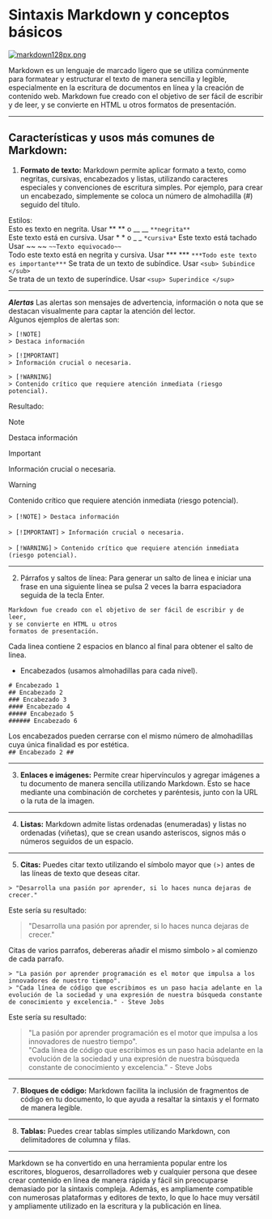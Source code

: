 # Sintaxis Markdown y conceptos básicos
[![markdown128px.png](https://i.postimg.cc/sDQcxNhD/markdown128px.png)](https://postimg.cc/D8hsY56t)

Markdown es un lenguaje de marcado ligero que se utiliza comúnmente para formatear y estructurar el texto de manera sencilla y legible, especialmente en la escritura de documentos en línea y la creación de contenido web. 
Markdown fue creado con el objetivo de ser fácil de escribir y de leer, y se convierte en HTML u otros formatos de presentación.

----------
## Características y usos más comunes de Markdown:

1. **Formato de texto:**
Markdown permite aplicar formato a texto, como negritas, cursivas, encabezados y listas, utilizando caracteres especiales y convenciones de escritura simples. Por ejemplo, para crear un encabezado, simplemente se coloca un número de almohadilla (#) seguido del título.

Estilos:  
Esto es texto en negrita. Usar 	** ** o  __ __ ` **negrita** `  
Este texto está en cursiva. Usar * * o _ _ ` *cursiva* `
Este texto está tachado Usar ~~ ~~ ` ~~Texto equivocado~~ `  
Todo este texto está en negrita y cursiva. Usar *** *** ` ***Todo este texto es importante*** `
Se trata de un texto de subíndice. Usar <sub> </sub>  ` <sub> Subindice </sub> `  
Se trata de un texto de superíndice. Usar <sup> </sup> ` <sup> Superindice </sup> ` 

----------
***Alertas***
Las alertas son mensajes de advertencia, información o nota que se destacan visualmente para captar la atención del lector.  
Algunos ejemplos de alertas son:

`> [!NOTE]`  
`> Destaca información`

`> [!IMPORTANT]`  
`> Información crucial o necesaria.`

`> [!WARNING]`  
`> Contenido crítico que requiere atención inmediata (riesgo potencial).`

Resultado: 

> [!NOTE]
> Destaca información

> [!IMPORTANT]
> Información crucial o necesaria.

> [!WARNING]
> Contenido crítico que requiere atención inmediata (riesgo potencial). 

`> [!NOTE]`
`> Destaca información`

`> [!IMPORTANT]`
`> Información crucial o necesaria.`

`> [!WARNING]`
`> Contenido crítico que requiere atención inmediata (riesgo potencial).`

----------
2. Párrafos y saltos de línea:
Para generar un salto de linea e iniciar una frase en una siguiente línea se pulsa 2 veces la barra espaciadora seguida de la tecla Enter.

`Markdown fue creado con el objetivo de ser fácil de escribir y de leer,`  
`y se convierte en HTML u otros`  
`formatos de presentación.` 

Cada linea contiene 2 espacios en blanco al final para obtener el salto de linea.
           
- Encabezados (usamos almohadillas para cada nivel).
  
`# Encabezado 1`  
`## Encabezado 2`  
`### Encabezado 3`  
`#### Encabezado 4`  
`##### Encabezado 5`  
`###### Encabezado 6`  

Los encabezados pueden cerrarse con el mismo número de almohadillas cuya única finalidad es por estética.  
`## Encabezado 2 ##`

----------
3. **Enlaces e imágenes:**
Permite crear hipervínculos y agregar imágenes a tu documento de manera sencilla utilizando Markdown. Esto se hace mediante una combinación de corchetes y paréntesis, junto con la URL o la ruta de la imagen.

----------
4. **Listas:**
Markdown admite listas ordenadas (enumeradas) y listas no ordenadas (viñetas), que se crean usando asteriscos, signos más o números seguidos de un espacio.

----------
5. **Citas:**
Puedes citar texto utilizando el símbolo mayor que `(>)` antes de las líneas de texto que deseas citar.

`> "Desarrolla una pasión por aprender, si lo haces nunca dejaras de crecer."`  

Este sería su resultado:
 
> "Desarrolla una pasión por aprender, si lo haces nunca dejaras de crecer." 

Citas de varios parrafos, debereras añadir el mismo simbolo `>` al comienzo de cada parrafo.  

`> "La pasión por aprender programación es el motor que impulsa a los innovadores de nuestro tiempo".`  
`> "Cada línea de código que escribimos es un paso hacia adelante en la evolución de la sociedad y una expresión de nuestra búsqueda constante de conocimiento y excelencia." - Steve Jobs`  

Este sería su resultado:  
> "La pasión por aprender programación es el motor que impulsa a los innovadores de nuestro tiempo".  
> "Cada línea de código que escribimos es un paso hacia adelante en la evolución de la sociedad y una expresión de nuestra búsqueda constante de conocimiento y excelencia." - Steve Jobs

----------
7. **Bloques de código:**
Markdown facilita la inclusión de fragmentos de código en tu documento, lo que ayuda a resaltar la sintaxis y el formato de manera legible.

----------
8. **Tablas:**
Puedes crear tablas simples utilizando Markdown, con delimitadores de columna y filas.

----------
Markdown se ha convertido en una herramienta popular entre los escritores, blogueros, desarrolladores web y cualquier persona que desee crear contenido en línea de manera rápida y fácil sin preocuparse demasiado por la sintaxis compleja. Además, es ampliamente compatible con numerosas plataformas y editores de texto, lo que lo hace muy versátil y ampliamente utilizado en la escritura y la publicación en línea.
